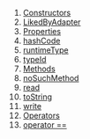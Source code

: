 1.  [Constructors](models_post_post_model/LikedByAdapter-class.html#constructors)
2.  [LikedByAdapter](models_post_post_model/LikedByAdapter/LikedByAdapter.html)
3.  [Properties](models_post_post_model/LikedByAdapter-class.html#instance-properties)
4.  [hashCode](models_post_post_model/LikedByAdapter/hashCode.html)
5.  [runtimeType](https://api.flutter.dev/flutter/dart-core/Object/runtimeType.html)
6.  [typeId](models_post_post_model/LikedByAdapter/typeId.html)
7.  [Methods](models_post_post_model/LikedByAdapter-class.html#instance-methods)
8.  [noSuchMethod](https://api.flutter.dev/flutter/dart-core/Object/noSuchMethod.html)
9.  [read](models_post_post_model/LikedByAdapter/read.html)
10. [toString](https://api.flutter.dev/flutter/dart-core/Object/toString.html)
11. [write](models_post_post_model/LikedByAdapter/write.html)
12. [Operators](models_post_post_model/LikedByAdapter-class.html#operators)
13. [operator
    ==](models_post_post_model/LikedByAdapter/operator_equals.html)
